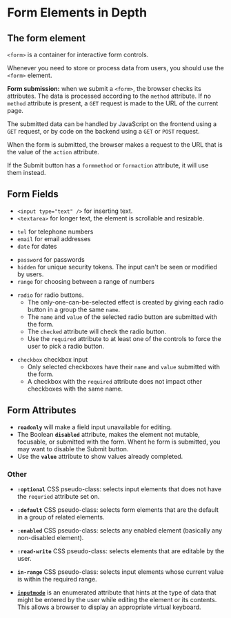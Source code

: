 # Form Elements in Depth

## The form element

`<form>` is a container for interactive form controls.

Whenever you need to store or process data from users, you should use the `<form>` element.

**Form submission:** when we submit a `<form>`, the browser checks its attributes. The data is processed according to the `method` attribute. If no `method` attribute is present, a `GET` request is made to the URL of the current page.

The submitted data can be handled by JavaScript on the frontend using a `GET` request, or by code on the backend using a `GET` or `POST` request.

When the form is submitted, the browser makes a request to the URL that is the value of the `action` attribute.

If the Submit button has a `formmethod` or `formaction` attribute, it will use them instead.

## Form Fields

- `<input type="text" />` for inserting text.
- `<textarea>` for longer text, the element is scrollable and resizable.

<div></div>

- `tel` for telephone numbers
- `email` for email addresses
- `date` for dates

<div></div>

- `password` for passwords
- `hidden` for unique security tokens. The input can't be seen or modified by users.
- `range` for choosing between a range of numbers

<div></div>

- `radio` for radio buttons.
  - The only-one-can-be-selected effect is created by giving each radio button in a group the same `name`.
  - The `name` and `value` of the selected radio button are submitted with the form.
  - The `checked` attribute will check the radio button.
  - Use the `required` attribute to at least one of the controls to force the user to pick a radio button.

<div></div>

- `checkbox` checkbox input
  - Only selected checkboxes have their `name` and `value` submitted with the form.
  - A checkbox with the `required` attribute does not impact other checkboxes with the same name.

## Form Attributes

- **`readonly`** will make a field input unavailable for editing.
- The Boolean **`disabled`** attribute, makes the element not mutable, focusable, or submitted with the form. Whent he form is submitted, you may want to disable the Submit button.
- Use the **`value`** attribute to show values already completed.

### Other

- **`:optional`** CSS pseudo-class: selects input elements that does not have the `requried` attribute set on.

- **`:default`** CSS pseudo-class: selects form elements that are the default in a group of related elements.

- **`:enabled`** CSS pseudo-class: selects any enabled element (basically any non-disabled element).

- **`:read-write`** CSS pseudo-class: selects elements that are editable by the user.

- **`in-range`** CSS pseudo-class: selects input elements whose current value is within the required range.

- [**`inputmode`**](https://developer.mozilla.org/en-US/docs/Web/HTML/Global_attributes/inputmode) is an enumerated attribute that hints at the type of data that might be entered by the user while editing the element or its contents. This allows a browser to display an appropriate virtual keyboard.
